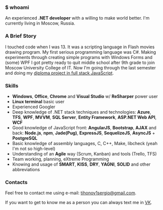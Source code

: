 ### $ whoami
An experienced **.NET developer** with a willing to make world better. I'm currently living in Moscow, Russia.

### A Brief Story
I touched code when I was 13. It was a scripting language in Flash movies drawing program. My first serious programming language was C#. Making experiments through creating simple programs with Windows Forms and (some) WPF I got pretty ready to quit middle school after 9th grade to join Moscow University College of IT. Now I'm going through the last semester and doing my [diploma project in full stack JavaScript](https://github.com/nuc134r/school-portal).

### Skills
* **Windows**, **Office**, **Chrome** and **Visual Studio** w/ **ReSharper** power user
* **Linux terminal** basic user
* Experienced Googler
* Deep knowledge of .NET stack techniques and technologies: **Azure**, **TFS**, **WPF**, **MVVM**, **SQL Server**, **Entity Framework**, **ASP.NET Web API**, **WCF**
* Good knowledge of JavaScript front: **AngularJS**, **Bootstrap**, **AJAX** and back: **Node.js**, **npm**, **Jade(Pug)**, **ExpressJS**, **SequelizeJS**, **AsyncJS** + **PostgreSQL**
* Basic knowledge of assembly languages, C, C++, Make, libcheck (yeah I'm not so high-level)
* Understanding of an **Agile** way (Scrum, Kanban) and tools (Trello, TFS)
* Team working, planning, eXtreme Programming
* Knowing and usage of **SMART**, **KISS**, **DRY**, **YAGNI**, **SOLID** and other abbreviations

### Contacts

Feel free to contact me using e-mail: [tihonov1sergio@gmail.com](mailto:tihonov1sergio@gmail.com).

If you want to get to know me as a person you can always text me in [VK](https://vk.com/nuc134r).
